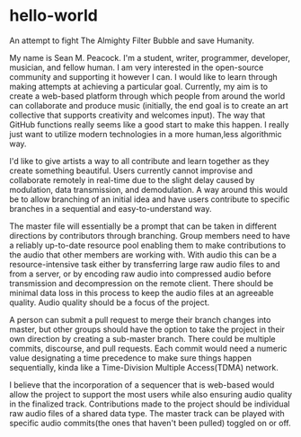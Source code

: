 # hello-world
An attempt to fight The Almighty Filter Bubble and save Humanity.

  My name is Sean M. Peacock.  I'm a student, writer, programmer, developer, musician, and fellow human.  I am very interested in the open-source community and supporting it however I can.  I would like to learn through making attempts at achieving a particular goal.  Currently, my aim is to create a web-based platform through which people from around the world can collaborate and produce music (initially, the end goal is to create an art collective that supports creativity and welcomes input).  The way that GitHub functions really seems like a good start to make this happen.  I really just want to utilize modern technologies in a more human,less algorithmic way.  
  
   I'd like to give artists a way to all contribute and learn together as they create something beautiful. Users currently cannot improvise and collaborate remotely in real-time due to the slight delay caused by modulation, data transmission, and demodulation.   A way around this would be to allow branching of an initial idea and have users contribute to specific branches in a sequential and easy-to-understand way.  

  The master file will essentially be a prompt that can be taken in different directions by contributors through branching. Group members need to have a reliably up-to-date resource pool enabling them to make contributions to the audio that other members are working with. With audio this can be a resource-intensive task either by transferring large raw audio files to and from a server, or by encoding raw audio into compressed audio before transmission and decompression on the remote client.  There should be minimal data loss in this process to keep the audio files at an agreeable quality.  Audio quality should be a focus of the project. 

  A person can submit a pull request to merge their branch changes into master, but other groups should have the option to take the project in their own direction by creating a sub-master branch. There could be multiple commits, discourse, and pull requests.  Each commit would need a numeric value designating a time precedence to make sure things happen sequentially, kinda like a Time-Division Multiple Access(TDMA) network.
  
  I believe that the incorporation of a sequencer that is web-based would allow the project to support the most users while also ensuring audio quality in the finalized track.  Contributions made to the project should be individual raw audio files of a shared data type.  The master track can be played with specific audio commits(the ones that haven't been pulled) toggled on or off.  
